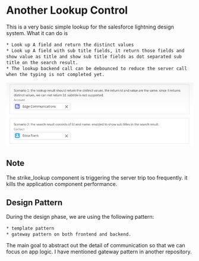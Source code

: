 # Another Lookup Control

This is a very basic simple lookup for the salesforce lightning design system. What it can do is

    * Look up A field and return the distinct values
    * Look up A field with sub title fields, it return those fields and show value as title and show sub title fields as dot separated sub title on the search result.
    * The lookup backend call can be debounced to reduce the server call when the typing is not completed yet.
    

![sample](/images/lookup.png)

## Note

The strike_lookup component is triggering the server trip too frequently. it kills the application component performance.

## Design Pattern

During the design phase, we are using the following pattern:

    * template pattern
    * gateway pattern on both frontend and backend.

The main goal to abstract out the detail of communication so that we can focus on app logic.
I have mentioned gateway pattern in another repository. 